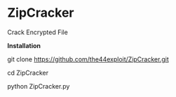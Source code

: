 # ZipCracker
Crack Encrypted File





<b>Installation</b>



git clone https://github.com/the44exploit/ZipCracker.git

cd ZipCracker

python ZipCracker.py

